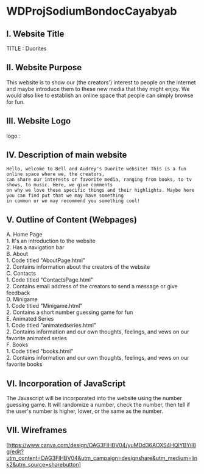 # **WDProjSodiumBondocCayabyab**

## **I. Website Title** <br>
TITLE : Duorites

## **II. Website Purpose** <br>
This website is to show our (the creators') interest to people on the internet and maybe introduce them to these new media that they might enjoy.
We would also like to establish an online space that people can simply browse for fun.

## **III. Website Logo** <br>
  logo : 

## **IV. Description of main website** <br>

    Hello, welcome to Bell and Audrey's Duorite website! This is a fun online space where we, the creators,
    can share our interests or favorite media, ranging from books, to tv shows, to music. Here, we give comments
    on why we love these specific things and their highlights. Maybe here you can find put that we may have something
    in common or we may recommend you something cool!

## **V. Outline of Content (Webpages)** <br>
 A. Home Page <br>
     1. It's an introduction to the website <br>
     2. Has a navigation bar <br>
 B. About <br>
     1. Code titled "AboutPage.html" <br>
     2. Contains information about the creators of the website <br>
 C. Contacts <br>
     1. Code titled "ContactsPage.html" <br>
     2. Contains email address of the creators to send a message or give feedback <br>
 D. Minigame <br>
     1. Code titled "Minigame.html" <br>
     2. Contains a short number guessing game for fun <br>
 E. Animated Series <br>
       1. Code titled "animatedseries.html" <br>
       2. Contains information and our own thoughts, feelings, and vews on our favorite animated series <br>
 F. Books <br>
       1. Code  titled "books.html" <br>
       2. Contains information and our own thoughts, feelings, and vews on our favorite books <br>

## **VI. Incorporation of JavaScript** <br>
      

 The Javascript will be incorporated into the website using the number guessing game. It will randomize a number, check the number, then tell if the user's number is higher, lower, or the same as the number. <br>
     
## **VII. Wireframes** <br>
[https://www.canva.com/design/DAG3FlHBV04/yuMDd36AOXS4HQlYBYiI8g/edit?utm_content=DAG3FlHBV04&utm_campaign=designshare&utm_medium=link2&utm_source=sharebutton]
